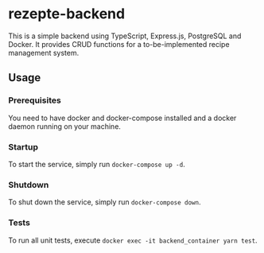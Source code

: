 # rezepte-backend

This is a simple backend using TypeScript, Express.js, PostgreSQL and Docker. It provides CRUD functions for a to-be-implemented recipe management system.

## Usage

### Prerequisites

You need to have docker and docker-compose installed and a docker daemon running on your machine.

### Startup

To start the service, simply run `docker-compose up -d`.

### Shutdown

To shut down the service, simply run `docker-compose down`.

### Tests

To run all unit tests, execute `docker exec -it backend_container yarn test`.

